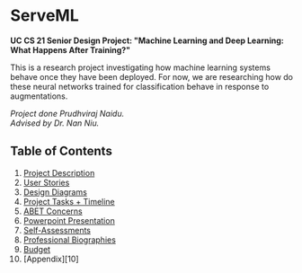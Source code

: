 # ServeML
<b>UC CS 21 Senior Design Project: "Machine Learning and Deep Learning: What Happens After Training?"</b>


This is a research project investigating how machine learning systems behave once they have been deployed. For now, we are researching how do these neural networks trained for classification behave in response to augmentations. 

<em>Project done Prudhviraj Naidu.</em><br>
<em>Advised by Dr. Nan Niu.</em>

## Table of Contents
1. [Project Description][1]
2. [User Stories][2]
3. [Design Diagrams][3]
4. [Project Tasks + Timeline][4]
5. [ABET Concerns][5]
6. [Powerpoint Presentation][6]
7. [Self-Assessments][7]
8. [Professional Biographies][8]
9. [Budget][9]
10. [Appendix][10]

[1]: https://github.com/prudhvirajn/ServeML/blob/master/Project_Reports/Project-Description.md
[2]: https://github.com/prudhvirajn/ServeML/blob/master/Project_Reports/User_Stories.md
[3]: https://github.com/prudhvirajn/ServeML/tree/master/Project_Reports/Design_Diagrams
[4]: https://github.com/prudhvirajn/ServeML/tree/master/Project_Reports/Milestones%2C%20Timeline%2C%20Effort%20Matrix
[5]: https://github.com/prudhvirajn/ServeML/blob/master/Project_Reports/Constraints.md
[6]: https://drive.google.com/file/d/1C0GJ8Kb68xFEVPaejAIxC_lwfwo1XVf3/view?usp=sharing
[7]: https://github.com/prudhvirajn/ServeML/tree/master/Project_Reports/Essays
[8]: https://github.com/prudhvirajn/ServeML/tree/master/Project_Reports/Professional_Biographies
[9]: 
[10]: 